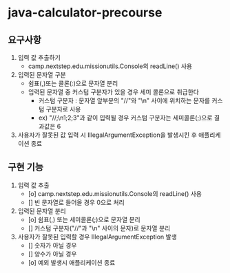 # java-calculator-precourse

## 요구사항
1. 입력 값 추출하기
    - camp.nextstep.edu.missionutils.Console의 readLine() 사용
2. 입력된 문자열 구분
   - 쉼표(,)또는 콜론(:)으로 문자열 분리 
   * 입력된 문자열 중 커스텀 구분자가 있을 경우 세미 콜론으로 취급한다
     - 커스텀 구분자 : 문자열 앞부분의 "//"와 "\n" 사이에 위치하는 문자를 커스텀 구분자로 사용
     - ex) "//;\n1;2;3"과 같이 입력될 경우 커스텀 구분자는 세미콜론(;)으로 결과값은 6
4. 사용자가 잘못된 값 입력 시 IllegalArgumentException을 발생시킨 후 애플리케이션 종료

## 구현 기능
1. 입력 값 추출
    - [o] camp.nextstep.edu.missionutils.Console의 readLine() 사용
    - [] 빈 문자열로 들어올 경우 0으로 처리
2. 입력된 문자열 분리
    - [o] 쉼표(,) 또는 세미콜론(;)으로 문자열 분리
    - [] 커스텀 구분자("//"과 "\n" 사이의 문자)로 문자열 분리 
3. 사용자가 잘못된 입력할 경우 IllegalArgumentException 발생
    - [] 숫자가 아닐 경우
    - [] 양수가 아닐 경우
    - [o] 예외 발생시 애플리케이션 종료